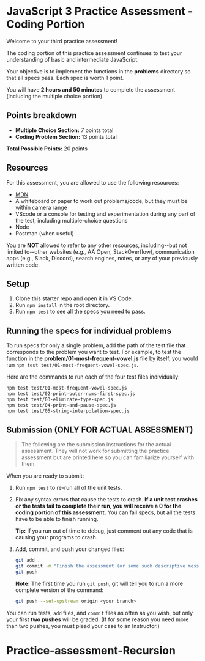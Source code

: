 # JavaScript 3 Practice Assessment - Coding Portion

Welcome to your third practice assessment!

The coding portion of this practice assessment continues to test your
understanding of basic and intermediate JavaScript.

Your objective is to implement the functions in the __problems__ directory so
that all specs pass. Each spec is worth 1 point.

You will have **2 hours and 50 minutes** to complete the assessment (including
the multiple choice portion).

## Points breakdown

* __Multiple Choice Section:__ 7 points total
* __Coding Problem Section:__ 13 points total

__Total Possible Points:__ 20 points

## Resources

For this assessment, you are allowed to use the following resources:

* [MDN]
* A whiteboard or paper to work out problems/code, but they must be within
  camera range
* VScode or a console for testing and experimentation during any part of the
  test, including multiple-choice questions
* Node
* Postman (when useful)

You are **NOT** allowed to refer to any other resources, including--but not
limited to--other websites (e.g., AA Open, StackOverflow), communication apps
(e.g., Slack, Discord), search engines, notes, or any of your previously
written code.

## Setup

1. Clone this starter repo and open it in VS Code.
2. Run `npm install` in the root directory.
3. Run `npm test` to see all the specs you need to pass.

## Running the specs for individual problems

To run specs for only a single problem, add the path of the test file that
corresponds to the problem you want to test. For example, to test the function
in the __problem/01-most-frequent-vowel.js__ file by itself, you would run `npm
test test/01-most-frequent-vowel-spec.js`.

Here are the commands to run each of the four test files individually:

```sh
npm test test/01-most-frequent-vowel-spec.js
npm test test/02-print-outer-nums-first-spec.js
npm test test/03-eliminate-type-spec.js
npm test test/04-print-and-pause-spec.js
npm test test/05-string-interpolation-spec.js
```

## Submission (ONLY FOR ACTUAL ASSESSMENT)

> The following are the submission instructions for the actual assessment. They
> will not work for submitting the practice assessment but are printed here so
> you can familiarize yourself with them.

When you are ready to submit:

1. Run `npm test` to re-run all of the unit tests.

2. Fix any syntax errors that cause the tests to crash. **If a unit test crashes
   or the tests fail to complete their run, you will receive a 0 for the coding
   portion of this assessment.** You can fail specs, but all the tests have to
   be able to finish running.

   **Tip:** If you run out of time to debug, just comment out any code that is
   causing your programs to crash.

3. Add, commit, and push your changed files:

   ```sh
   git add .
   git commit -m "Finish the assessment (or some such descriptive message)"
   git push
   ```

   **Note:** The first time you run `git push`, git will tell you to run a more
   complete version of the command:

   ```sh
   git push --set-upstream origin <your branch>
   ```

You can run tests, `add` files, and `commit` files as often as you wish, but
only your first **two pushes** will be graded. (If for some reason you need more
than two pushes, you must plead your case to an Instructor.)

[MDN]: https://developer.mozilla.org/en-US/
# Practice-assessment-Recursion
